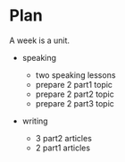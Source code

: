 # Plan

A week is a unit.

- speaking
    - two speaking lessons
    - prepare 2 part1 topic
    - prepare 2 part2 topic
    - prepare 2 part3 topic

- writing
    - 3 part2 articles
    - 2 part1 articles
